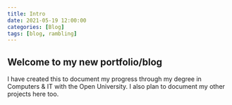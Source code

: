 ```yaml
---
title: Intro
date: 2021-05-19 12:00:00
categories: [Blog]
tags: [blog, rambling]
---
```


## Welcome to my new portfolio/blog

I have created this to document my progress through my degree in Computers & IT with the Open University. I also plan to document my other projects here too.